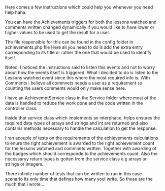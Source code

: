 Here comes a few instructions which could help you whenever you need help haha.

You can have the Achievements triggers for both the lessons watched and comments written changed dynamically if you would like
to have lower or higher values to be used to get the result for a user.

The file responsible for this can be found in the config folder in achievements.php file
Here all you need to do is add the extra entry corresponding to its title or rather the 
one that would be used to identify itself.

Noted:
I noticed the instructions said to listen this events and not to worry about how the events itself is triggered. What i 
decided to do is listen to the Lessons watched event since this where the most required info is. With Comments i believe all commnets
needs a user as a requirement so counting the users comments would only make sense here.

I have an AchievemntService class in the Service folder where most of the data is handled to reduce the work done and the code 
written in the controller class.

Inside that service class which implements an interphace, helps ensures the required data types of arrays and strings and int 
are returned and also contains methods necessary to handle the calculation to get the response.

I ran acouple of tests on the requirements of the achievements calculations to enure the right achievement is awarded to the right
achievement count for the lessons watched and commnets written. Together with awarding of the badges which should corresponde to the
achievements count. Also the necessaryy return types is gotten from the service class e.g arrays or strings or integers.

There infinite number of tests that can be written to run in this case scenario its only time that defines how many youl write. So those are the much
that i wrote...
